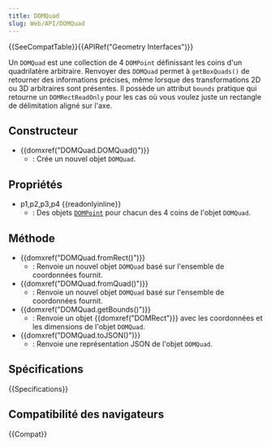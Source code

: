 ```yaml
---
title: DOMQuad
slug: Web/API/DOMQuad
---
```


{{SeeCompatTable}}{{APIRef("Geometry Interfaces")}}

Un `DOMQuad` est une collection de 4 `DOMPoint` définissant les coins d'un quadrilatère arbitraire. Renvoyer des `DOMQuad` permet à `getBoxQuads()` de retourner des informations précises, même lorsque des transformations 2D ou 3D arbitraires sont présentes. Il possède un attribut `bounds` pratique qui retourne un `DOMRectReadOnly` pour les cas où vous voulez juste un rectangle de délimitation aligné sur l'axe.

## Constructeur

- {{domxref("DOMQuad.DOMQuad()")}}
  - : Crée un nouvel objet `DOMQuad`.

## Propriétés

- p1,p2,p3,p4 {{readonlyinline}}
  - : Des objets [`DOMPoint`](/fr/docs/Web/API/DOMPoint) pour chacun des 4 coins de l'objet `DOMQuad`.

## Méthode

- {{domxref("DOMQuad.fromRect()")}}
  - : Renvoie un nouvel objet `DOMQuad` basé sur l'ensemble de coordonnées fournit.
- {{domxref("DOMQuad.fromQuad()")}}
  - : Renvoie un nouvel objet `DOMQuad` basé sur l'ensemble de coordonnées fournit.
- {{domxref("DOMQuad.getBounds()")}}
  - : Renvoie un objet {{domxref("DOMRect")}} avec les coordonnées et les dimensions de l'objet `DOMQuad`.
- {{domxref("DOMQuad.toJSON()")}}
  - : Renvoie une représentation JSON de l'objet `DOMQuad`.

## Spécifications

{{Specifications}}

## Compatibilité des navigateurs

{{Compat}}
